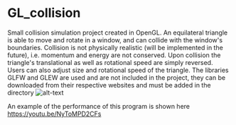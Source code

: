 # GL_collision

Small collision simulation project created in OpenGL. An equilateral triangle is able to move and rotate in a window, and can collide with the window's boundaries. Collision is not physically realistic (will be implemented in the future), i.e. momentum and energy are not conserved. Upon collision the triangle's translational as well as rotational speed are simply reversed. Users can also adjust size and rotational speed of the triangle. 
The libraries GLFW and GLEW are used and are not included in the project, they can be downloaded from their respective websites and must be added in the directory
![alt-text](https://lh3.googleusercontent.com/pw/AIL4fc-xEGolsArnJksexkPv1_cMcWpHfsY8707kNDJwEk81cMQUImUK1d1lrHn55sNTbPGwO3i8v7aRkjNAlkI7EFZAF0QIP7q9ramA6OLlPxCS9PsosmYVnIckGZT_RFa4GsBludzmzpcqlIrkf4eyA9ICuws74mbmMiuWR0F2HghYQaN7aKJxgAHDjLzEDz1kfzLsJkef1TigR63xFqwZHZL6NKh1y45HjkIcuXyuSK9y4mDAig7Gklq4Ry07Y_jr8YeCiBTrx4WGgAUiGrKFocGVPJIFSyH3sKcRzFTEdJSuQWH1nDGpoitxsZWSZQs_-5WbkMGCIX70fANzx-clFWRmEG_lHmK4UZEmEPcEc-dqDXjoKdxncVW8_s_YdV-lcmaJt8SvisRHpgzX9rCPHgemUVZvCjg5z19NJ4T4VfiYRoiR1csfqqn2yZ6aes_4n0qRD40XuPU9v3It98V_1FKRWgS97zWSkX_t9RMRyOkuBg02FiYbpk6ACGDlne7PoIetUOjXtoj5jDOYSSb2IguutOijzoOCzdbs366qZQlQSpLMGriMYv5BGk3F1QtG4RdcWnDPAiPVfB3xfSYqlve6n_dlZZ2MMC-5ckg3a1pylW1owpOE_FSZkERcSkfiaBcF9jsbwFRbUmZFFiWspasTHZzYBOwZWQ4-fWPpTaijk6cTEgc1dFd689bnwEcUn-vTl2xzx_iHAvY35PDLuPuEQ80MMcAoFsbITGTFYzlouuk7CsWyXMLjdmbzuRW2OKOf25fGI0VifUS2B-kCy__ShUehSJ0iBrcr1LVkoXkSiXM1QZ1TOLpbAMMdY0PQwVTqUjk9jPcHxLxIVoUcaIJEarGq7CVYhFlDiS5SM3J-VJgdldeoanQ1B3z08UZwR_owoOjLP1IeBwIHbbmOMv4u=w863-h540-s-no?authuser=0 "Add directories and assign linkers in Project Property")


An example of the performance of this program is shown here https://youtu.be/NyToMPD2CFs
